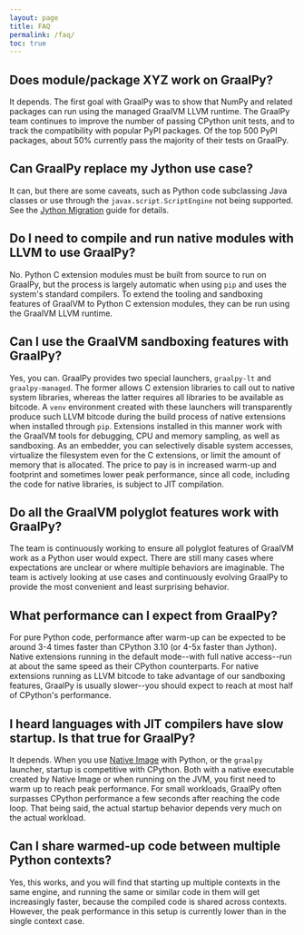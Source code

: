 ```yaml
---
layout: page
title: FAQ
permalink: /faq/
toc: true
---
```


## Does module/package XYZ work on GraalPy?

It depends.
The first goal with GraalPy was to show that NumPy and related packages can run using the managed GraalVM LLVM runtime.
The GraalPy team continues to improve the number of passing CPython unit tests, and to track the compatibility with popular PyPI packages.
Of the top 500 PyPI packages, about 50% currently pass the majority of their tests on GraalPy.

## Can GraalPy replace my Jython use case?

It can, but there are some caveats, such as Python code subclassing Java classes or use through the `javax.script.ScriptEngine` not being supported.
See the [Jython Migration](Jython.md) guide for details.

## Do I need to compile and run native modules with LLVM to use GraalPy?

No.
Python C extension modules must be built from source to run on GraalPy, but the process is largely automatic when using `pip` and uses the system's standard compilers.
To extend the tooling and sandboxing features of GraalVM to Python C extension modules, they can be run using the GraalVM LLVM runtime.

## Can I use the GraalVM sandboxing features with GraalPy?

Yes, you can.
GraalPy provides two special launchers, `graalpy-lt` and `graalpy-managed`.
The former allows C extension libraries to call out to native system libraries, whereas the latter requires all libraries to be available as bitcode.
A `venv` environment created with these launchers will transparently produce such LLVM bitcode during the build process of native extensions when installed through `pip`.
Extensions installed in this manner work with the GraalVM tools for debugging, CPU and memory sampling, as well as sandboxing.
As an embedder, you can selectively disable system accesses, virtualize the filesystem even for the C extensions, or limit the amount of memory that is allocated.
The price to pay is in increased warm-up and footprint and sometimes lower peak performance, since all code, including the code for native libraries, is subject to JIT compilation.

## Do all the GraalVM polyglot features work with GraalPy?

The team is continuously working to ensure all polyglot features of GraalVM work as a Python user would expect.
There are still many cases where expectations are unclear or where multiple behaviors are imaginable.
The team is actively looking at use cases and continuously evolving GraalPy to provide the most convenient and least surprising behavior.

## What performance can I expect from GraalPy?

For pure Python code, performance after warm-up can be expected to be around 3-4 times faster than CPython 3.10 (or 4-5x faster than Jython).
Native extensions running in the default mode--with full native access--run at about the same speed as their CPython counterparts.
For native extensions running as LLVM bitcode to take advantage of our sandboxing features, GraalPy is usually slower--you should expect to reach at most half of CPython's performance.

## I heard languages with JIT compilers have slow startup. Is that true for GraalPy?

It depends.
When you use [Native Image](https://github.com/oracle/graal/blob/master/docs/reference-manual/native-image/README.md) with Python, or the `graalpy` launcher, startup is competitive with CPython.
Both with a native executable created by Native Image or when running on the JVM, you first need to warm up to reach peak performance.
For small workloads, GraalPy often surpasses CPython performance a few seconds after reaching the code loop.
That being said, the actual startup behavior depends very much on the actual workload.

## Can I share warmed-up code between multiple Python contexts?

Yes, this works, and you will find that starting up multiple contexts in the same engine, and running the same or similar code in them will get increasingly faster, because the compiled code is shared across contexts.
However, the peak performance in this setup is currently lower than in the single context case.
